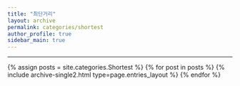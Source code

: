 ```yaml
---
title: "최단거리"
layout: archive
permalink: categories/shortest
author_profile: true
sidebar_main: true
---
```


<!-- 공백이 포함되어 있는 카테고리 이름의 경우 site.categories.['a b c'] 이런식으로! -->

***

{% assign posts = site.categories.Shortest %}
{% for post in posts %} {% include archive-single2.html type=page.entries_layout %} {% endfor %}